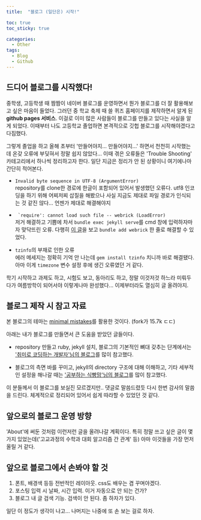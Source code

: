```yaml
---
title:  "블로그 (일단은) 시작!"

toc: true
toc_sticky: true

categories:
  - Other
tags:
  - Blog
  - Github
---
```

## 드디어 블로그를 시작했다!
중학생, 고등학생 때 짬짬이 네이버 블로그를 운영하면서 뭔가 블로그를 더 잘 활용해보고 싶은 마음이 들었다. 그러던 중 학교 축제 때 쓸 퀴즈 홈페이지를 제작하면서 알게 된 **github pages 서비스**. 이걸로 이미 많은 사람들이 블로그를 만들고 있다는 사실을 알게 되었다. 이때부터 나도 고등학교 졸업하면 본격적으로 깃헙 블로그를 시작해야겠다고 다짐했다.

그렇게 졸업을 하고 올해 초부터 '만들어야지... 만들어야지...' 하면서 천천히 시작했는데 온갖 오류에 부딪혀서 정말 쉽지 않았다... 이때 겪은 오류들은 'Trouble Shooting' 카테고리에서 하나씩 정리하고자 한다. 일단 지금은 정리가 안 된 상황이니 여기에나마 간단히 적어본다.

* ```Invalid byte sequence in UTF-8 (ArgumentError)```  
  repository를 clone한 경로에 한글이 포함되어 있어서 발생했던 오류다. utf8 인코딩을 하기 위해 어찌저찌 삽질을 해봤으나 사실 지금도 제대로 파일 경로가 인식되는 것 같진 않다... 언젠가 제대로 해결해야지

* ``` `require': cannot load such file -- webrick (LoadError)```  
  저거 해결하고 기쁨에 차서 ```bundle exec jekyll serve```를 cmd 창에 입력하자마자 맞닥뜨린 오류. 다행히 [이 글](https://junho85.pe.kr/1850)을 보고 ```bundle add webrick``` 한 줄로 해결할 수 있었다.

* ```tzinfo```의 부재로 인한 오류  
  에러 메세지는 정확히 기억 안 나는데 ```gem install tzinfo``` 치니까 바로 해결됐다. 아마 이게 ```timezone``` 변수 설정 후에 생긴 오류였던 거 같다.

학기 시작하고 과제도 하고, 시험도 보고, 동아리도 하고, 정말 이것저것 하느라 미뤄두다가 여름방학이 되어서야 이렇게나마 완성했다... 이제부터라도 열심히 글 올려야지.

## 블로그 제작 시 참고 자료
본 블로그의 테마는 [minimal mistakes](https://github.com/mmistakes/minimal-mistakes)를 활용한 것이다. (fork가 15.7k ㄷㄷ)

아래는 내가 블로그를 만들면서 큰 도움을 받았던 글들이다.  

* repository 만들고 ruby, jekyll 설치, 블로그의 기본적인 뼈대 갖추는 단계에서는 ['취미로 코딩하는 개발자'님의 블로그](https://devinlife.com/howto/)를 많이 참고했다.  

* 블로그의 측면 바를 꾸미고, jekyll의 directory 구조에 대해 이해하고, 기타 세부적인 설정을 해나갈 때는 ['공부하는 식빵맘'님의 블로그](https://ansohxxn.github.io/categories/#blog)를 많이 참고했다.

이 분들께서 이 블로그를 보실진 모르겠지만.. 댓글로 말씀드렸듯 다시 한번 감사의 말씀을 드린다. 체계적으로 정리되어 있어서 쉽게 따라할 수 있었던 것 같다.

## 앞으로의 블로그 운영 방향
'About'에 써둔 것처럼 이런저런 글을 올려나갈 계획이다. 특히 정말 쓰고 싶은 글이 몇 가지 있었는데('고교과정의 수학과 대회 알고리즘 간 관계' 등) 아마 이것들을 가장 먼저 올릴 거 같다.

## 앞으로 블로그에서 손봐야 할 것
1) 폰트, 배경색 등등 전반적인 레이아웃. css도 배우는 겸 꾸며야겠다.  
2) 포스팅 입력 시 날짜, 시간 입력. 이거 자동으로 안 되는 건가?  
3) 블로그 내 글 검색 기능. 검색이 안 된다. 좀 하자가 있다.  

일단 이 정도가 생각이 나고... 나머지는 나중에 또 손 보는 걸로 하자.
